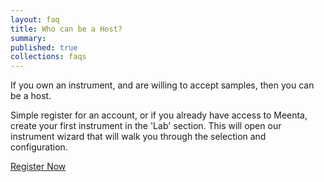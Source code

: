 ```yaml
---
layout: faq
title: Who can be a Host?
summary:
published: true
collections: faqs
---
```


If you own an instrument, and are willing to accept samples, then you can be a host.

Simple register for an account, or if you already have access to Meenta, create your first instrument in the 'Lab' section. This will open our instrument wizard that will walk you through the selection and configuration.

<a href="https://meenta.io/register" target="_blank">Register Now</a>

